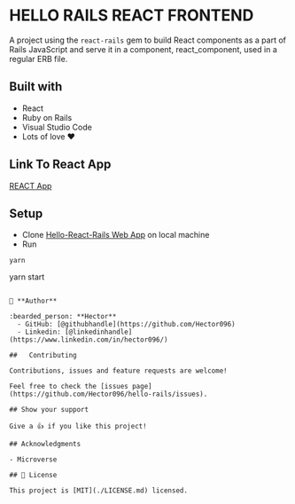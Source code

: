 # HELLO RAILS REACT FRONTEND

 A project using the `react-rails` gem to build React components as a part of Rails JavaScript and serve it in a component, react_component, used in a regular ERB file.

## Built with

- React
- Ruby on Rails
- Visual Studio Code
- Lots of love :heart:
## Link To React App
[REACT App](https://github.com/Whoistolu/hello-react-front-end)
## Setup

- Clone [Hello-React-Rails Web App](https://github.com/Hector096/hello-rails) on local machine
- Run 

```
yarn

```
yarn start
```

👤 **Author**

:bearded_person: **Hector**
  - GitHub: [@githubhandle](https://github.com/Hector096)
  - Linkedin: [@linkedinhandle](https://www.linkedin.com/in/hector096/)

## ￼ Contributing

Contributions, issues and feature requests are welcome!

Feel free to check the [issues page](https://github.com/Hector096/hello-rails/issues).

## Show your support

Give a 👍 if you like this project!

## Acknowledgments

- Microverse

## 📝 License

This project is [MIT](./LICENSE.md) licensed.

